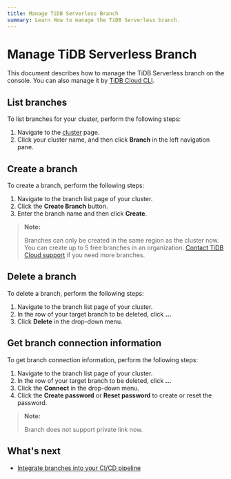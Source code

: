 ```yaml
---
title: Manage TiDB Serverless Branch
summary: Learn How to manage the TiDB Serverless branch.
---
```


# Manage TiDB Serverless Branch

This document describes how to manage the TiDB Serverless branch on the console. You can also manage it by [TiDB Cloud CLI](./cli-reference.md).

## List branches

To list branches for your cluster, perform the following steps:

1. Navigate to the [cluster](https://tidbcloud.com/console/clusters) page.
2. Click your cluster name, and then click **Branch** in the left navigation pane.

## Create a branch

To create a branch, perform the following steps:

1. Navigate to the branch list page of your cluster.
2. Click the **Create Branch** button.
3. Enter the branch name and then click **Create**.

> **Note:**
>
> Branches can only be created in the same region as the cluster now. 
> You can create up to 5 free branches in an organization. [Contact TiDB Cloud support](/tidb-cloud/tidb-cloud-support.md) if you need more branches.

## Delete a branch

To delete a branch, perform the following steps:

1. Navigate to the branch list page of your cluster.
2. In the row of your target branch to be deleted, click **...**
3. Click **Delete** in the drop-down menu.

## Get branch connection information

To get branch connection information, perform the following steps:

1. Navigate to the branch list page of your cluster.
2. In the row of your target branch to be deleted, click **...**
3. Click the **Connect** in the drop-down menu.
4. Click the **Create password** or **Reset password** to create or reset the password.

> **Note:**
>
> Branch does not support private link now.

## What's next

- [Integrate branches into your CI/CD pipeline](./branch-github-integration.md)
